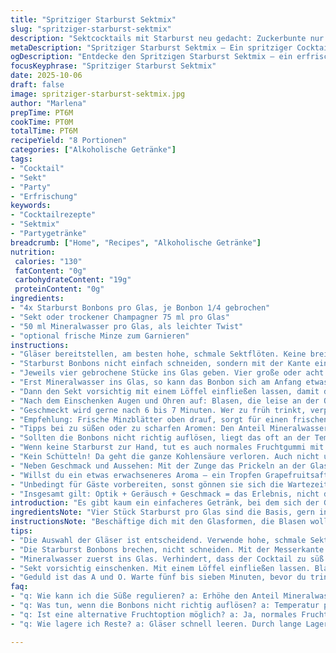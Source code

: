 ```yaml
---
title: "Spritziger Starburst Sektmix"
slug: "spritziger-starburst-sektmix"
description: "Sektcocktails mit Starburst neu gedacht: Zuckerbunte nur leicht verändert, für ein Spiel aus Süße und Sprudel, das beim Auflösen Geräusche macht. Vier Stücke pro Glas, aber nicht nur schneiden, sondern brechen. Einen Hauch Mineralwasser als Twist hinzugefügt, falls der Schaum zu wuchtig wird. Beobachte Blasen, Farbe, Konsistenz und aromaärmere Stellen zum Testen. Modern aber mit Erfahrung, bewährt beim ersten und letzten Schluck. Acht Portionen ergibt eine schnelle Partyrunde, die du gern wiederprobierst."
metaDescription: "Spritziger Starburst Sektmix – Ein spritziger Cocktail mit Starburst, der die Sinne begeistert und perfekt für Partys geeignet ist."
ogDescription: "Entdecke den Spritzigen Starburst Sektmix – ein erfrischender Cocktail für besondere Anlässe mit überraschenden Aromen."
focusKeyphrase: "Spritziger Starburst Sektmix"
date: 2025-10-06
draft: false
image: spritziger-starburst-sektmix.jpg
author: "Marlena"
prepTime: PT6M
cookTime: PT0M
totalTime: PT6M
recipeYield: "8 Portionen"
categories: ["Alkoholische Getränke"]
tags:
- "Cocktail"
- "Sekt"
- "Party"
- "Erfrischung"
keywords:
- "Cocktailrezepte"
- "Sektmix"
- "Partygetränke"
breadcrumb: ["Home", "Recipes", "Alkoholische Getränke"]
nutrition: 
 calories: "130"
 fatContent: "0g"
 carbohydrateContent: "19g"
 proteinContent: "0g"
ingredients:
- "4x Starburst Bonbons pro Glas, je Bonbon 1/4 gebrochen"
- "Sekt oder trockener Champagner 75 ml pro Glas"
- "50 ml Mineralwasser pro Glas, als leichter Twist"
- "optional frische Minze zum Garnieren"
instructions:
- "Gläser bereitstellen, am besten hohe, schmale Sektflöten. Keine breiten Tassen sonst verliert sich die Bläschenpatina."
- "Starburst Bonbons nicht einfach schneiden, sondern mit der Kante eines Messers vorsichtig brechen, so entstehen unregelmäßige Stücke und mehr Oberfläche fürs Auflösen."
- "Jeweils vier gebrochene Stücke ins Glas geben. Vier große oder acht kleine. Wichtig ist vor allem, dass sie nicht zu klein sind, sonst lösen sie sich zu schnell auf, das konzertierte Auflösen macht den Reiz aus."
- "Erst Mineralwasser ins Glas, so kann das Bonbon sich am Anfang etwas 'entspannen' und nicht sofort zu süß werden. Die leicht perlende Textur vom Mineralwasser öffnet die Zunge ganz anders, subtil und zurückhaltend."
- "Dann den Sekt vorsichtig mit einem Löffel einfließen lassen, damit die Blasen erhalten bleiben und nicht alle auf einmal verschwinden. Kein heftiges Eingießen, das zerstört die filigrane Kohlensäure."
- "Nach dem Einschenken Augen und Ohren auf: Blasen, die leise an der Oberfläche knistern, lassen Rückschlüsse auf die Qualität des Sekts zu. Nach etwa fünf Minuten sieht man, wie die Bonbons unregelmäßig schmelzen, das Glas wird leicht milchig mit rosa, das ist der Moment des Aromahochs!"
- "Geschmeckt wird gerne nach 6 bis 7 Minuten. Wer zu früh trinkt, verpasst die Süße, die sich mit der Spritzigkeit verbindet. Zu spät, wird das Getränk schal und der Geschmack irgendwie dumpf."
- "Empfehlung: Frische Minzblätter oben drauf, sorgt für einen frischen Kontrapunkt und sieht toll aus. Gibt einen kühlen Kick, den ich sehr schätze."
- "Tipps bei zu süßen oder zu scharfen Aromen: Den Anteil Mineralwasser erhöhen. Gerade wenn der Sekt schon sehr aromatisch und süßlich ist, sonst wird der Cocktail schnell überladen."
- "Sollten die Bonbons nicht richtig auflösen, liegt das oft an der Temperatur. Die Gläser vorher kalt stellen oder den Sekt leicht gekühlt verwenden, so geht das Auflösen gleichmäßig. Zimmertemperatur lässt sie klebrig und trüb werden."
- "Wenn keine Starburst zur Hand, tut es auch normales Fruchtgummi mit Beschichtung, nur nicht Schaumzucker-bombig. Die Textur ist wichtig, sonst schäumt es zu schnell und wenig nachhaltig."
- "Kein Schütteln! Da geht die ganze Kohlensäure verloren. Auch nicht umrühren, sonst läuft die Süße zusammen und der Effektrausch ist weg."
- "Neben Geschmack und Aussehen: Mit der Zunge das Prickeln an der Glaswand testen. Das ist der wahre Indikator, ob der Cocktail frisch genug ist."
- "Willst du ein etwas erwachseneres Aroma – ein Tropfen Grapefruitsaft rein, macht das Ganze herber und runder, hebt das Ganze auf ein anderes Niveau."
- "Unbedingt für Gäste vorbereiten, sonst gönnen sie sich die Wartezeit nicht und werden enttäuscht."
- "Insgesamt gilt: Optik + Geräusch + Geschmack = das Erlebnis, nicht die minutengetreue Zubereitungspraxis."
introduction: "Es gibt kaum ein einfacheres Getränk, bei dem sich der Geschmack so magisch entwickelt wie bei Starburst und Sekt. Vom ersten Funkeln im Glas bis zum letzten Rest auf der Zunge – die Chemie, die beim Auflösen der Fruchtbonbons entsteht, fasziniert mich jedes Mal. Nicht nur Zucker trifft Sprudel, sondern auch Texturen, Temperaturen und sogar Geräusche. Lange Ausprobieren hat gezeigt: Die Starburst nicht einfach klein schneiden, sondern brechen. Und ein kleiner Schluck Mineralwasser vorab macht das Ganze deutlich leichter, überraschend gut bekömmlich. Über die Dauer entscheidet vor allem die Sinneswahrnehmung, die Zeit bleibt nachrangig. So ein Cocktail kann fast meditativ sein, wenn man ihn lässt."
ingredientsNote: "Vier Stück Starburst pro Glas sind die Basis, gern in etwas unterschiedlicher Größe gebrochen. Fruchtiges Fruchtgummi ist klar das Nonplusultra, aber eben nicht gekauftes Zuckerwerk. Ob rote oder orangene Sorten – eigenständige Kombinationen sind sinnvoll, rot-oranger Mix macht viel her. Der Sekt darf nicht zu süß sein, sonst zerfällt die Balance. Ideal ist ein halbtrockener bis trockener Sekt, gern regional. Wenn Mineralwasser nicht zur Hand, mit einem Spritzer Sodawasser ersetzen, sonst wird’s zu süß geworden. Für ganz eilige gilt: unbedingt kalt, dann geht alles schneller und klarer auf."
instructionsNote: "Beschäftige dich mit den Glasformen, die Blasen wollen Platz und Zeit zum Tanzen haben. Das Zerbrechen der Bonbons sorgt für bessere Auflösung als schneiden – kontrolliere die Stücke kritisch. Mineralwasser sorgt für subtile Verdünnung und mehr Perligkeit; keine Angst, Sekt verliert nicht viel Lebensart. Nach dem Einschenken vorsichtig, lieber gegen ein Löffelrückseite gießen – Blasen sollen erhalten bleiben. Beobachte sie an den Glaswänden, Einbläschen weisen auf kühle Frische und richtige Vermengung hin. Lass fünf bis sieben Minuten ruhen, bevor du trinkst. Der Cocktail lebt von der Geduld und dem Sinn für süße Nuancen und prickelnde Kanten. Reinsetzen, hören, fühlen. So macht man aus einfachen Zutaten ein kleines Spektakel."
tips:
- "Die Auswahl der Gläser ist entscheidend. Verwende hohe, schmale Sektflöten. Breite Tassen? Blasen gehen verloren. Die Form beeinflusst das Erlebnis stark."
- "Die Starburst Bonbons brechen, nicht schneiden. Mit der Messerkante arbeiten. Unregelmäßige Stücke ergeben mehr Oberfläche. Das Auflösen geschieht langsamer und intensiver."
- "Mineralwasser zuerst ins Glas. Verhindert, dass der Cocktail zu süß wird. Das Wasser öffnet die Geschmacksnerven, trägt zur Textur bei. Wichtig für das gesamte Erlebnis."
- "Sekt vorsichtig einschenken. Mit einem Löffel einfließen lassen. Blasen dürfen nicht sofort zerplatzen. Das ist entscheidend für die Spritzigkeit und das Trinkerlebnis."
- "Geduld ist das A und O. Warte fünf bis sieben Minuten, bevor du trinkst. Die Aromen entwickeln sich. Zu früh? Verpasst die Süße, zu spät? Trinken wird schal."
faq:
- "q: Wie kann ich die Süße regulieren? a: Erhöhe den Anteil Mineralwasser. Der Drink bleibt frisch. Zu süß: Achte auf den Sekt. Halbtrocken oder trocken ist besser."
- "q: Was tun, wenn die Bonbons nicht richtig auflösen? a: Temperatur prüfen. Gläser kalt stellen. Sekt leicht kühlen. Zimmertemperatur macht die Bonbons klebrig."
- "q: Ist eine alternative Fruchtoption möglich? a: Ja, normales Fruchtgummi geht auch. Wichtig: Keine Schaumzucker-Art. Texteure sind wichtig für das Erfolgserlebnis."
- "q: Wie lagere ich Reste? a: Gläser schnell leeren. Durch lange Lagerung wirken sie fahl. Wenn nötig, Kühlung einrichten. Sekt wird schal und das süße Aroma verblasst."

---
```

